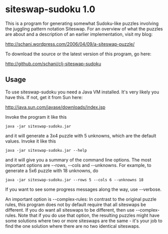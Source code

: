 siteswap-sudoku 1.0
===================

This is a program for generating somewhat Sudoku-like puzzles
involving the juggling pattern notation Siteswap.  For an overview of
what the puzzles are about and a description of an earlier
implementation, visit my blog:

http://schani.wordpress.com/2006/04/09/a-siteswap-puzzle/

To download the source or the latest version of this program, go here:

http://github.com/schani/clj-siteswap-sudoku

Usage
-----

To use siteswap-sudoku you need a Java VM installed.  It's very likely
you have this.  If not, get it from Sun here:

http://java.sun.com/javase/downloads/index.jsp

Invoke the program it like this

    java -jar siteswap-sudoku.jar

and it will generate a 3x4 puzzle with 5 unknowns, which are the
default values.  Invoke it like this

    java -jar siteswap-sudoku.jar --help

and it will give you a summary of the command line options.  The most
important options are --rows, --cols and --unknowns.  For example, to
generate a 5x6 puzzle with 18 unknowns, do

    java -jar siteswap-sudoku.jar --rows 5 --cols 6 --unknowns 18

If you want to see some progress messages along the way, use
--verbose.

An important option is --complex-rules: In contrast to the original
puzzle rules, this program does not by default require that all
siteswaps be different.  If you do want all siteswaps to be different,
then use --complex-rules.  Note that if you do use that option, the
resulting puzzles might have some solutions where two or more
siteswaps are the same - it's your job to find the one solution where
there are no two identical siteswaps.
